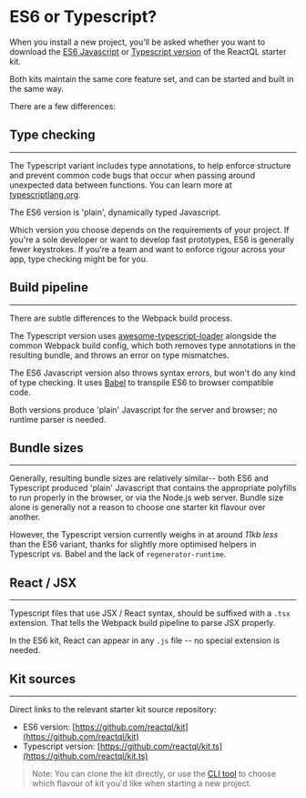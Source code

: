 # ES6 or Typescript?

When you install a new project, you'll be asked whether you want to download the [ES6 Javascript](https://github.com/reactql/kit) or [Typescript version](https://github.com/reactql/kit.ts) of the ReactQL starter kit.

Both kits maintain the same core feature set, and can be started and built in the same way.

There are a few differences:

## Type checking

---
The Typescript variant includes type annotations, to help enforce structure and prevent common code bugs that occur when passing around unexpected data between functions. You can learn more at [typescriptlang.org](http://www.typescriptlang.org/).

The ES6 version is 'plain', dynamically typed Javascript.

Which version you choose depends on the requirements of your project. If you're a sole developer or want to develop fast prototypes, ES6 is generally fewer keystrokes. If you're a team and want to enforce rigour across your app, type checking might be for you.

## Build pipeline

---
There are subtle differences to the Webpack build process.

The Typescript version uses [awesome-typescript-loader](https://github.com/s-panferov/awesome-typescript-loader) alongside the common Webpack build config, which both removes type annotations in the resulting bundle, and throws an error on type mismatches.

The ES6 Javascript version also throws syntax errors, but won't do any kind of type checking. It uses [Babel](http://babeljs.io/) to transpile ES6 to browser compatible code.

Both versions produce 'plain' Javascript for the server and browser; no runtime parser is needed.

## Bundle sizes

---
Generally, resulting bundle sizes are relatively similar-- both ES6 and Typescript produced 'plain' Javascript that contains the appropriate polyfills to run properly in the browser, or via the Node.js web server. Bundle size alone is generally not a reason to choose one starter kit flavour over another.

However, the Typescript version currently weighs in at around *11kb less* than the ES6 variant, thanks for slightly more optimised helpers in Typescript vs. Babel and the lack of `regenerator-runtime`.

## React / JSX

---
Typescript files that use JSX / React syntax, should be suffixed with a `.tsx` extension. That tells the Webpack build pipeline to parse JSX properly.

In the ES6 kit, React can appear in any `.js` file -- no special extension is needed.

## Kit sources

---
Direct links to the relevant starter kit source repository:

* ES6 version: [https://github.com/reactql/kit](https://github.com/reactql/kit)
* Typescript version: [https://github.com/reactql/kit.ts](https://github.com/reactql/kit.ts)

> Note: You can clone the kit directly, or use the [CLI tool](/setup/installation.md) to choose which flavour of kit you'd like when starting a new project.
